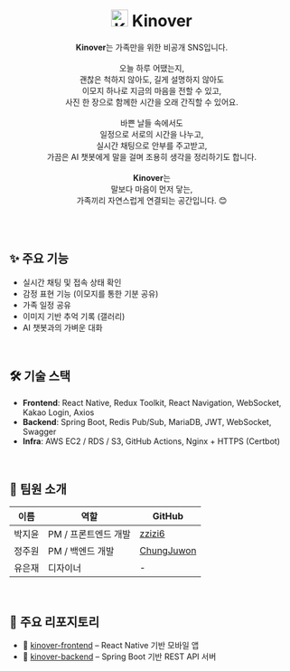 <h1 align="center">
  <img src="https://avatars.githubusercontent.com/u/206313018?s=200&v=4" width="30" alt="Kinover Logo" />
  Kinover
</h1>

<p align="center">
  <b>Kinover</b>는 가족만을 위한 비공개 SNS입니다.  
  <br/><br/>
  오늘 하루 어땠는지, <br/>
  괜찮은 척하지 않아도, 길게 설명하지 않아도 <br/>
  이모지 하나로 지금의 마음을 전할 수 있고, <br/>
  사진 한 장으로 함께한 시간을 오래 간직할 수 있어요. <br/><br/>
  바쁜 날들 속에서도 <br/>
  일정으로 서로의 시간을 나누고, <br/>
  실시간 채팅으로 안부를 주고받고, <br/>
  가끔은 AI 챗봇에게 말을 걸며 조용히 생각을 정리하기도 합니다. <br/><br/>
  <b>Kinover</b>는 <br/>
  말보다 마음이 먼저 닿는, <br/>
  가족끼리 자연스럽게 연결되는 공간입니다. 😊
</p>

<br/>
<br/>

## ✨ 주요 기능
- 실시간 채팅 및 접속 상태 확인
- 감정 표현 기능 (이모지를 통한 기분 공유)
- 가족 일정 공유
- 이미지 기반 추억 기록 (갤러리)
- AI 챗봇과의 가벼운 대화

<br/>

## 🛠️ 기술 스택
- **Frontend**: React Native, Redux Toolkit, React Navigation, WebSocket, Kakao Login, Axios
- **Backend**: Spring Boot, Redis Pub/Sub, MariaDB, JWT, WebSocket, Swagger
- **Infra**: AWS EC2 / RDS / S3, GitHub Actions, Nginx + HTTPS (Certbot)

<br/>

## 👥 팀원 소개
| 이름   | 역할              | GitHub                                           |
|--------|-------------------|--------------------------------------------------|
| 박지윤 | PM / 프론트엔드 개발   | [zzizi6](https://github.com/zzizi6)             |
| 정주원 | PM / 백엔드 개발       | [ChungJuwon](https://github.com/ChungJuwon)     |
| 유은재 | 디자이너          | -                                                |

<br/>

## 📌 주요 리포지토리
- 🔗 [kinover-frontend](https://github.com/Kinover/kinover_frontend) – React Native 기반 모바일 앱
- 🔗 [kinover-backend](https://github.com/Kinover/kinover_backend) – Spring Boot 기반 REST API 서버
